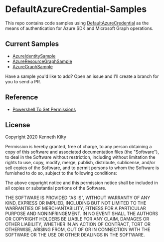 # DefaultAzureCredential-Samples

This repo contains code samples using [DefaultAzureCredential](https://docs.microsoft.com/en-us/dotnet/api/azure.identity.defaultazurecredential?view=azure-dotnet) as the means of authentication for Azure SDK and Microsoft Graph operations.

## Current Samples

- [AzureIdentitySample](https://github.com/kenkilty/DefaultAzureCredential-Samples/tree/main/AzureGraphSample)
- [AzureResourceGraphSample](https://github.com/kenkilty/DefaultAzureCredential-Samples/tree/main/AzureResourceGraphSample)
- [AzureGraphSample](https://github.com/kenkilty/DefaultAzureCredential-Samples/tree/main/AzureGraphSample)

Have a sample you'd like to add? Open an issue and I'll create a branch for you to send a PR.

## Reference

- [Powershell To Set Permissions](https://www.rahulpnath.com/blog/how-to-authenticate-with-microsoft-graph-api-using-managed-service-identity/)

## License

Copyright 2020 Kenneth Kilty

Permission is hereby granted, free of charge, to any person obtaining a copy of this software and associated documentation files (the "Software"), to deal in the Software without restriction, including without limitation the rights to use, copy, modify, merge, publish, distribute, sublicense, and/or sell copies of the Software, and to permit persons to whom the Software is furnished to do so, subject to the following conditions:

The above copyright notice and this permission notice shall be included in all copies or substantial portions of the Software.

THE SOFTWARE IS PROVIDED "AS IS", WITHOUT WARRANTY OF ANY KIND, EXPRESS OR IMPLIED, INCLUDING BUT NOT LIMITED TO THE WARRANTIES OF MERCHANTABILITY, FITNESS FOR A PARTICULAR PURPOSE AND NONINFRINGEMENT. IN NO EVENT SHALL THE AUTHORS OR COPYRIGHT HOLDERS BE LIABLE FOR ANY CLAIM, DAMAGES OR OTHER LIABILITY, WHETHER IN AN ACTION OF CONTRACT, TORT OR OTHERWISE, ARISING FROM, OUT OF OR IN CONNECTION WITH THE SOFTWARE OR THE USE OR OTHER DEALINGS IN THE SOFTWARE.
